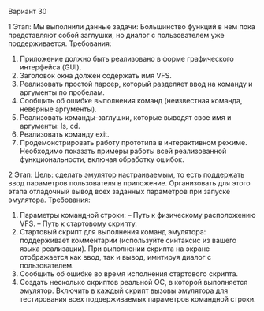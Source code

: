 Вариант 30

1 Этап:
Мы выполнили данные задачи:  Большинство функций в нем пока
представляют собой заглушки, но диалог с пользователем уже поддерживается.
Требования:
1. Приложение должно быть реализовано в форме графического интерфейса
(GUI).
2. Заголовок окна должен содержать имя VFS.
3. Реализовать простой парсер, который разделяет ввод на команду и
аргументы по пробелам.
4. Сообщить об ошибке выполнения команд (неизвестная команда, неверные
аргументы).
5. Реализовать команды-заглушки, которые выводят свое имя и аргументы: ls,
cd.
6. Реализовать команду exit.
7. Продемонстрировать работу прототипа в интерактивном режиме.
Необходимо показать примеры работы всей реализованной
функциональности, включая обработку ошибок.

2 Этап:
Цель: сделать эмулятор настраиваемым, то есть поддержать ввод параметров
пользователя в приложение. Организовать для этого этапа отладочный вывод всех
заданных параметров при запуске эмулятора.
Требования:
1. Параметры командной строки:
– Путь к физическому расположению VFS.
– Путь к стартовому скрипту.
2. Стартовый скрипт для выполнения команд эмулятора: поддерживает
комментарии (используйте синтаксис из вашего языка реализации). При
выполнении скрипта на экране отображается как ввод, так и вывод,
имитируя диалог с пользователем.
3. Сообщить об ошибке во время исполнения стартового скрипта.
4. Создать несколько скриптов реальной ОС, в которой выполняется эмулятор.
Включить в каждый скрипт вызовы эмулятора для тестирования всех
поддерживаемых параметров командной строки.

